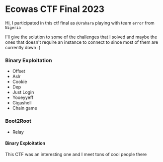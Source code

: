 <h1> Ecowas CTF Final 2023 </h1>

Hi, I participated in this ctf final as `@Urahara` playing with team `error` from `Nigeria`

I'll give the solution to some of the challenges that I solved and maybe the ones that doesn't require an instance to connect to since most of them are currently down :(

### Binary Exploitation
- Offset
- Aslr 
- Cookie
- Dep
- Just Login
- Yooeyyeff
- Gigashell
- Chain game

### Boot2Root
- Relay


#### Binary Exploitation











This CTF was an interesting one and I meet tons of cool people there 
